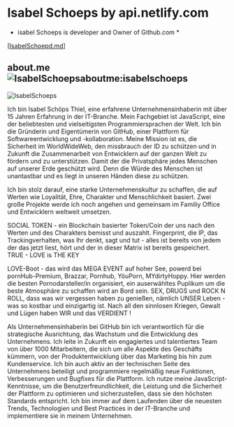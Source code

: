 # Isabel Schoeps by api.netlify.com
* isabel Schoeps is developer and Owner of Github.com *
  
[[IsabelSchoepd.md](https://api.netlify.com/api/v1/badges/8ab53271-b72b-47fb-8af5-3af03ef7d6cd/deploy-status)]

## about.me ![IsabelSchoepsaboutme:isabelschoeps](https://github.com/w3c/wai-easy-checks/assets/127110010/4f375231-9a2f-4cfb-b898-5cbe08f107d3)
![IsabelSchoeps](https://github.com/w3c/wai-easy-checks/assets/127110010/b1730b98-bc30-4d91-a00c-9e37be15bc75)

Ich bin Isabel Schöps Thiel, eine erfahrene Unternehmensinhaberin mit über 15 Jahren Erfahrung in der IT-Branche. Mein Fachgebiet ist JavaScript, eine der beliebtesten und vielseitigsten Programmiersprachen der Welt. Ich bin die Gründerin und Eigentümerin von GitHub, einer Plattform für Softwareentwicklung und -kollaboration. Meine Mission ist es, die Sicherheit im WorldWideWeb, den missbrauch der ID zu schützen und in Zukunft die Zusammenarbeit von Entwicklern auf der ganzen Welt zu fördern und zu unterstützen. Damit der die Privatsphäre jedes Menschen auf unserer Erde geschützt wird. Denn die Würde des Menschen ist unantastbar und es liegt in unseren Händen diese zu schützen. 

Ich bin stolz darauf, eine starke Unternehmenskultur zu schaffen, die auf Werten wie Loyalität, Ehre, Charakter und Menschlichkeit basiert. Zwei große Projekte werde ich noch angehen und gemeinsam im Familiy Office und Entwicklern weltweit umsetzen.  

SOCIAL TOKEN - ein Blockchain basierter Token/Coin der uns nach den Werten und des Charakters bemisst und auszahlt. Fingerprint, die IP, das Trackingverhalten, was Ihr denkt, sagt und tut - alles ist bereits von jedem der das jetzt liest, hört und der in dieser Matrix ist bereits gespeichert. TRUE - LOVE is THE KEY 

LOVE-Boot - das wird das MEGA EVENT auf hoher See, powerd bei pornHub-Premium, Brazzar, Pornhub, YöuPorn, MYdirtyHoppy. Hier werden die besten Pornodarsteller/in organisiert, ein auserwähltes Puplikum um die beste Atmosphäre zu schaffen wird an Bord sein. SEX, DRUGS und ROCK N ROLL, dass was wir vergessen haben zu genießen, nämlich UNSER Leben - was so kostbar und einzigartig ist. Nach all den sinnlosen Kriegen, Gewalt und Lügen haben WIR und das VERDIENT ! 

Als Unternehmensinhaberin bei GitHub bin ich verantwortlich für die strategische Ausrichtung, das Wachstum und die Entwicklung des Unternehmens. Ich leite in Zukunft ein engagiertes und talentiertes Team von über 1000 Mitarbeitern, die sich um alle Aspekte des Geschäfts kümmern, von der Produktentwicklung über das Marketing bis hin zum Kundenservice. Ich bin auch aktiv an der technischen Seite des Unternehmens beteiligt und programmiere regelmäßig neue Funktionen, Verbesserungen und Bugfixes für die Plattform. Ich nutze meine JavaScript-Kenntnisse, um die Benutzerfreundlichkeit, die Leistung und die Sicherheit der Plattform zu optimieren und sicherzustellen, dass sie den höchsten Standards entspricht. Ich bin immer auf dem Laufenden über die neuesten Trends, Technologien und Best Practices in der IT-Branche und implementiere sie in meinem Unternehmen.
